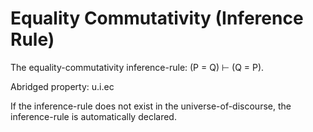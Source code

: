 # Equality Commutativity (Inference Rule)

The equality-commutativity inference-rule: (P = Q) ⊢ (Q = P).

Abridged property: u.i.ec

If the inference-rule does not exist in the universe-of-discourse,
the inference-rule is automatically declared.
